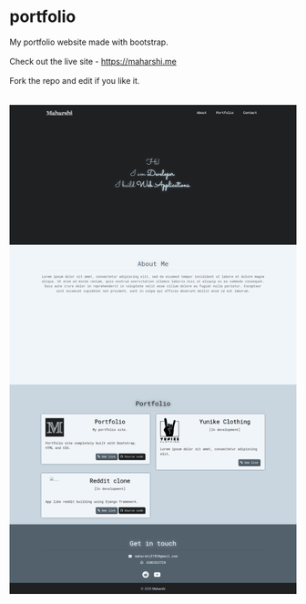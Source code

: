 # portfolio
My portfolio website made with bootstrap.<br><br>Check out the live site - https://maharshi.me <br><br>
Fork the repo and edit if you like it.<br><br><br>
![Screenshot](assets/img/screenshot.png)
